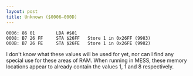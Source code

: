 ```yaml
---
layout: post
title: Unknown ($0006—000D)
---
```


```
0006: 86 01        LDA #$01
0008: B7 26 FF     STA $26FF   Store 1 in 0x26FF (9983)
000B: B7 26 FE     STA $26FE   Store 1 in 0x26FE (9982)
```

I don't know what these values will be used for yet, nor can I find any special use for these areas of RAM. When running in MESS, these memory locations appear to already contain the values 1, 1 and 8 respectively.